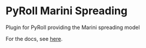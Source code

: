 # PyRoll Marini Spreading

Plugin for PyRoll providing the Marini spreading model

For the docs, see [here](docs/docs.pdf).
